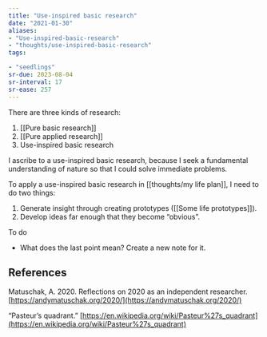 ```yaml
---
title: "Use-inspired basic research"
date: "2021-01-30"
aliases:
- "Use-inspired-basic-research"
- "thoughts/use-inspired-basic-research"
tags:

- "seedlings"
sr-due: 2023-08-04
sr-interval: 17
sr-ease: 257
---
```


There are three kinds of research:

1. [[Pure basic research]]
2. [[Pure applied research]]
3. Use-inspired basic research

I ascribe to a use-inspired basic research, because I seek a fundamental understanding of nature so that I could solve immediate problems.

To apply a use-inspired basic research in [[thoughts/my life plan]], I need to do two things:

1. Generate insight through creating prototypes ([[Some life prototypes]]).
2. Develop ideas far enough that they become “obvious”.

To do

- What does the last point mean? Create a new note for it.

## References

Matuschak, A. 2020. Reflections on 2020 as an independent researcher. [https://andymatuschak.org/2020/](https://andymatuschak.org/2020/)

“Pasteur’s quadrant.” [https://en.wikipedia.org/wiki/Pasteur%27s_quadrant](https://en.wikipedia.org/wiki/Pasteur%27s_quadrant)

